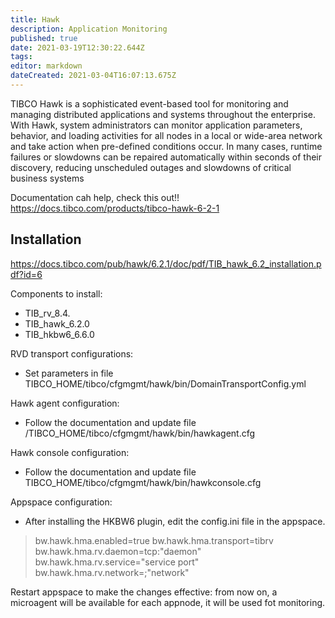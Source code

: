 ```yaml
---
title: Hawk
description: Application Monitoring
published: true
date: 2021-03-19T12:30:22.644Z
tags: 
editor: markdown
dateCreated: 2021-03-04T16:07:13.675Z
---
```


TIBCO Hawk is a sophisticated event-based tool for monitoring and managing distributed applications and systems throughout the enterprise. With Hawk, system administrators can monitor application parameters, behavior, and loading activities for all nodes in a local or wide-area network and take action when pre-defined conditions occur. In many cases, runtime failures or slowdowns can be repaired automatically within seconds of their discovery, reducing unscheduled outages and slowdowns of critical business systems

Documentation cah help, check this out!!
https://docs.tibco.com/products/tibco-hawk-6-2-1

## Installation

https://docs.tibco.com/pub/hawk/6.2.1/doc/pdf/TIB_hawk_6.2_installation.pdf?id=6

Components to install:
- TIB_rv_8.4.
- TIB_hawk_6.2.0
- TIB_hkbw6_6.6.0

RVD transport configurations:
- Set parameters in file 	TIBCO_HOME/tibco/cfgmgmt/hawk/bin/DomainTransportConfig.yml

Hawk agent configuration:
- Follow the documentation and update file /TIBCO_HOME/tibco/cfgmgmt/hawk/bin/hawkagent.cfg

Hawk console configuration:
- Follow the documentation and update file 
	TIBCO_HOME/tibco/cfgmgmt/hawk/bin/hawkconsole.cfg
  
Appspace configuration:
- After installing the HKBW6 plugin, edit the config.ini file in the appspace.

> bw.hawk.hma.enabled=true
> bw.hawk.hma.transport=tibrv
> bw.hawk.hma.rv.daemon=tcp\:"daemon"
> bw.hawk.hma.rv.service="service port"
> bw.hawk.hma.rv.network=;"network"

Restart appspace to make the changes effective: from now on, a microagent will be available for each appnode, it will be used fot monitoring.


